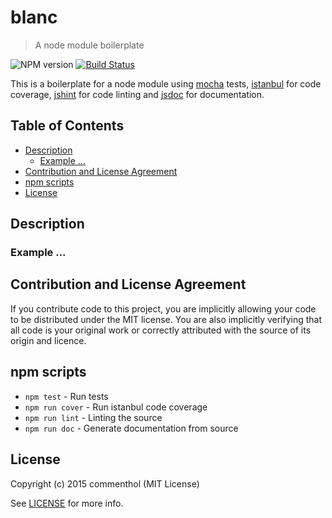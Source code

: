 # blanc

> A node module boilerplate

![NPM version](https://badge.fury.io/js/blanc.svg)
[![Build Status](https://secure.travis-ci.org/commenthol/blanc.svg?branch=master)](https://travis-ci.org/commenthol/blanc)

This is a boilerplate for a node module using
[mocha][] tests,
[istanbul][] for code coverage,
[jshint][] for code linting and
[jsdoc][] for documentation.


## Table of Contents

<!-- !toc (minlevel=2 omit="Table of Contents") -->

* [Description](#description)
  * [Example ...](#example-)
* [Contribution and License Agreement](#contribution-and-license-agreement)
* [npm scripts](#npm-scripts)
* [License](#license)

<!-- toc! -->

## Description


### Example ...


## Contribution and License Agreement

If you contribute code to this project, you are implicitly allowing your
code to be distributed under the MIT license. You are also implicitly
verifying that all code is your original work or correctly attributed
with the source of its origin and licence.

## npm scripts

* `npm test`      - Run tests
* `npm run cover` - Run istanbul code coverage
* `npm run lint`  - Linting the source
* `npm run doc`   - Generate documentation from source

## License

Copyright (c) 2015 commenthol (MIT License)

See [LICENSE][] for more info.

[LICENSE]: ./LICENSE
[mocha]: http://mochajs.org/
[jshint]: http://jshint.com/docs/options/
[jsdoc]: http://usejsdoc.org/
[istanbul]: https://github.com/yahoo/istanbul/




